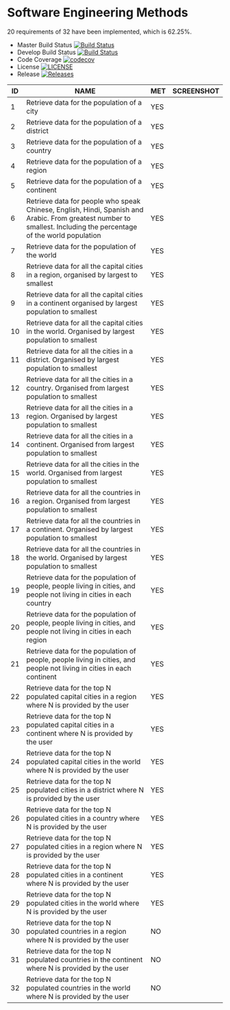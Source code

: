 # Software Engineering Methods

20 requirements of 32 have been implemented, which is 62.25%.

- Master Build Status [![Build Status](https://travis-ci.org/ESuth/sem.svg?branch=master)](https://travis-ci.org/ESuth/sem)
- Develop Build Status [![Build Status](https://travis-ci.org/ESuth/sem.svg?branch=develop)](https://travis-ci.org/ESuth/sem)
- Code Coverage [![codecov](https://codecov.io/gh/ESuth/sem/branch/master/graph/badge.svg)](https://codecov.io/gh/ESuth/sem)
- License [![LICENSE](https://img.shields.io/github/license/ESuth/sem.svg?style=flat-square)](https://github.com/ESuth/sem/blob/master/LICENSE)
- Release [![Releases](https://img.shields.io/github/release/ESuth/sem/all.svg?style=flat-square)](https://github.com/ESuth/sem/releases)

| ID | NAME | MET | SCREENSHOT |
| -- | ---- | --- | ---------- |
| 1 | Retrieve data for the population of a city | YES | |
| 2 | Retrieve data for the population of a district | YES | |
| 3 | Retrieve data for the population of a country | YES | |
| 4 | Retrieve data for the population of a region | YES | |
| 5 | Retrieve data for the population of a continent | YES | |
| 6 | Retrieve data for people who speak Chinese, English, Hindi, Spanish and Arabic. From greatest number to smallest. Including the percentage of the world population | YES | |
| 7 | Retrieve data for the population of the world | YES | |
| 8 | Retrieve data for all the capital cities in a region, organised by largest to smallest | YES | |
| 9 | Retrieve data for all the capital cities in a continent organised by largest population to smallest | YES | |
| 10 | Retrieve data for all the capital cities in the world. Organised by largest population to smallest | YES | |
| 11 | Retrieve data for all the cities in a district. Organised by largest population to smallest | YES | |
| 12 | Retrieve data for all the cities in a country. Organised from largest population to smallest | YES | |
| 13 | Retrieve data for all the cities in a region. Organised by largest population to smallest | YES | |
| 14 | Retrieve data for all the cities in a continent. Organised from largest population to smallest | YES | |
| 15 | Retrieve data for all the cities in the world. Organised from largest population to smallest | YES | |
| 16 | Retrieve data for all the countries in a region. Organised from largest population to smallest | YES | |
| 17 | Retrieve data for all the countries in a continent. Organised by largest population to smallest | YES | |
| 18 | Retrieve data for all the countries in the world. Organised by largest population to smallest | YES | |
| 19 | Retrieve data for the population of people, people living in cities, and people not living in cities in each country | YES | |
| 20 | Retrieve data for the population of people, people living in cities, and people not living in cities in each region | YES | |
| 21 | Retrieve data for the population of people, people living in cities, and people not living in cities in each continent | YES | |
| 22 | Retrieve data for the top N populated capital cities in a region where N is provided by the user | YES | |
| 23 | Retrieve data for the top N populated capital cities in a continent where N is provided by the user | YES | |
| 24 | Retrieve data for the top N populated capital cities in the world where N is provided by the user | YES | |
| 25 | Retrieve data for the top N populated cities in a district where N is provided by the user | YES | |
| 26 | Retrieve data for the top N populated cities in a country where N is provided by the user | YES | |
| 27 | Retrieve data for the top N populated cities in a region where N is provided by the user | YES | |
| 28 | Retrieve data for the top N populated cities in a continent where N is provided by the user | YES | |
| 29 | Retrieve data for the top N populated cities in the world where N is provided by the user | YES | |
| 30 | Retrieve data for the top N populated countries in a region where N is provided by the user | NO | |
| 31 | Retrieve data for the top N populated countries in the continent where N is provided by the user | NO | |
| 32 | Retrieve data for the top N populated countries in the world where N is provided by the user | NO | |
